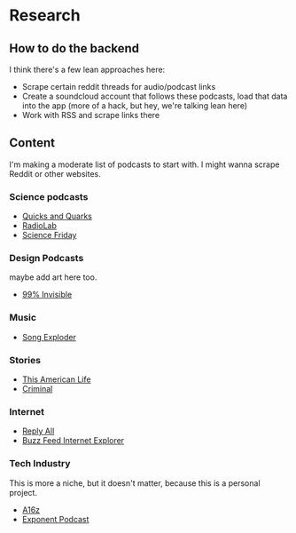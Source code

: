 # Research 

## How to do the backend
I think there's a few lean approaches here:
* Scrape certain reddit threads for audio/podcast links
* Create a soundcloud account that follows these podcasts, load that data into the app (more of a hack, but hey, we're talking lean here)
* Work with RSS and scrape links there

## Content
I'm making a moderate list of podcasts to start with. I might wanna scrape Reddit or other websites.

### Science podcasts
* [Quicks and Quarks](http://www.cbc.ca/radio/quirks)
* [RadioLab](http://www.radiolab.org)
* [Science Friday](http://www.sciencefriday.com/path/audio/index.html)

### Design Podcasts
maybe add art here too.
* [99% Invisible](http://99pi.org)

### Music
* [Song Exploder](http://songexploder.net)

### Stories
* [This American Life](http://www.thisamericanlife.org)
* [Criminal](http://thisiscriminal.com)

### Internet
* [Reply All](http://www.replyall.limo)
* [Buzz Feed Internet Explorer](https://www.buzzfeed.com/iexplorer)

### Tech Industry
This is more a niche, but it doesn't matter, because this is a personal project.
* [A16z](https://soundcloud.com/a16z)
* [Exponent Podcast](http://exponent.fm)
